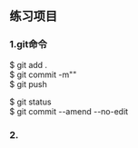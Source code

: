## 练习项目

### 1.git命令
$ git add .  
$ git commit -m""  
$ git push   

$ git status  
$ git commit --amend --no-edit


### 2.

